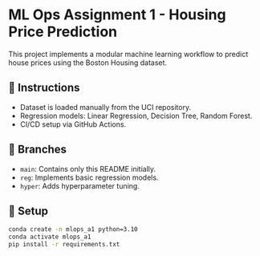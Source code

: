 # ML Ops Assignment 1 - Housing Price Prediction

This project implements a modular machine learning workflow to predict house prices using the Boston Housing dataset.

## 📌 Instructions
- Dataset is loaded manually from the UCI repository.
- Regression models: Linear Regression, Decision Tree, Random Forest.
- CI/CD setup via GitHub Actions.

## 📁 Branches
- `main`: Contains only this README initially.
- `reg`: Implements basic regression models.
- `hyper`: Adds hyperparameter tuning.

## 🚀 Setup
```bash
conda create -n mlops_a1 python=3.10
conda activate mlops_a1
pip install -r requirements.txt
